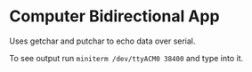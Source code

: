Computer Bidirectional App
==========================

Uses getchar and putchar to echo data over serial.

To see output run `miniterm /dev/ttyACM0 38400` and type into it.

